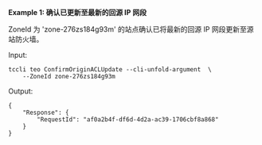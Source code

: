 **Example 1: 确认已更新至最新的回源 IP 网段**

ZoneId 为 'zone-276zs184g93m' 的站点确认已将最新的回源 IP 网段更新至源站防火墙。

Input: 

```
tccli teo ConfirmOriginACLUpdate --cli-unfold-argument  \
    --ZoneId zone-276zs184g93m
```

Output: 
```
{
    "Response": {
        "RequestId": "af0a2b4f-df6d-4d2a-ac39-1706cbf8a868"
    }
}
```

